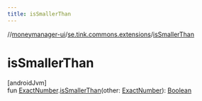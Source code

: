 ```yaml
---
title: isSmallerThan
---
```

//[moneymanager-ui](../../index.html)/[se.tink.commons.extensions](index.html)/[isSmallerThan](is-smaller-than.html)



# isSmallerThan



[androidJvm]\
fun [ExactNumber](../com.tink.model.misc/-exact-number/index.html).[isSmallerThan](is-smaller-than.html)(other: [ExactNumber](../com.tink.model.misc/-exact-number/index.html)): [Boolean](https://kotlinlang.org/api/latest/jvm/stdlib/kotlin/-boolean/index.html)




